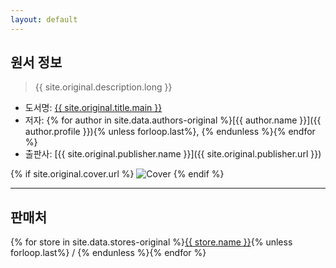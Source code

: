 ```yaml
---
layout: default
---
```


## 원서 정보

> {{ site.original.description.long }}

* 도서명: [{{ site.original.title.main }}]()
* 저자: {% for author in site.data.authors-original %}[{{ author.name }}]({{ author.profile }}){% unless forloop.last%}, {% endunless %}{% endfor %}
* 출판사: [{{ site.original.publisher.name }}]({{ site.original.publisher.url }})

{% if site.original.cover.url %}
<img class="cover" src="{{ site.original.cover.url | relative_url }}" alt="Cover" class="cover-middle"/> 
{% endif %}

***

## 판매처

{% for store in site.data.stores-original %}<a href="{{ store.link }}" target="{{ store.target }}">{{ store.name }}</a>{% unless forloop.last%} / {% endunless %}{% endfor %}